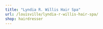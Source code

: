 ```yaml
---
title: "Lyndia R. Willis Hair Spa"
url: /louisville/lyndia-r-willis-hair-spa/
shop: hairdresser
---
```

